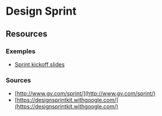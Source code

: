 # Design Sprint

## Resources

### Exemples

* [Sprint kickoff slides](https://www.dropbox.com/sh/4b1nf27xkr60nie/AADxNSiC35_F26lagzNmZbxAa?dl=0&preview=SPRINT+kickoff+slides.pdf)

### 

### Sources

* [http://www.gv.com/sprint/](http://www.gv.com/sprint/)
* [https://designsprintkit.withgoogle.com/](https://designsprintkit.withgoogle.com/)



